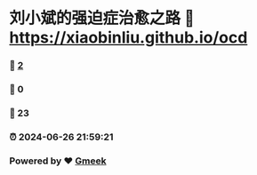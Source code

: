 # 刘小斌的强迫症治愈之路 :link: https://xiaobinliu.github.io/ocd 
### :page_facing_up: [2](https://xiaobinliu.github.io/ocd/tag.html) 
### :speech_balloon: 0 
### :hibiscus: 23 
### :alarm_clock: 2024-06-26 21:59:21 
### Powered by :heart: [Gmeek](https://github.com/Meekdai/Gmeek)
